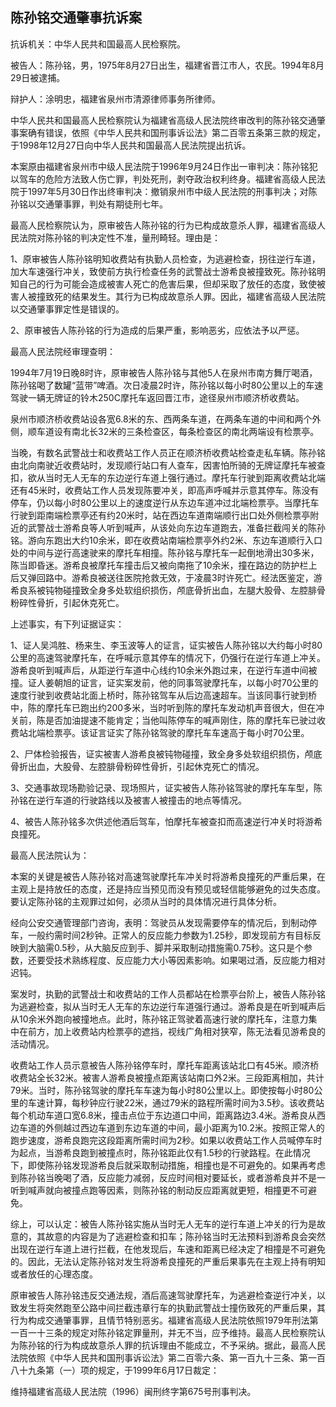 ## 陈孙铭交通肇事抗诉案

抗诉机关：中华人民共和国最高人民检察院。

被告人：陈孙铭，男，1975年8月27日出生，福建省晋江市人，农民。1994年8月29日被逮捕。

辩护人：涂明忠，福建省泉州市清源律师事务所律师。

中华人民共和国最高人民检察院认为福建省高级人民法院终审改判的陈孙铭交通肇事案确有错误，依照《中华人民共和国刑事诉讼法》第二百零五条第三款的规定，于1998年12月27日向中华人民共和国最高人民法院提出抗诉。

本案原由福建省泉州市中级人民法院于1996年9月24日作出一审判决：陈孙铭犯以驾车的危险方法致人伤亡罪，判处死刑，剥夺政治权利终身。福建省高级人民法院于1997年5月30日作出终审判决：撤销泉州市中级人民法院的刑事判决；对陈孙铭以交通肇事罪，判处有期徒刑七年。

最高人民检察院认为，原审被告人陈孙铭的行为已构成故意杀人罪，福建省高级人民法院对陈孙铭的判决定性不准，量刑畸轻。理由是：

1、原审被告人陈孙铭明知收费站有执勤人员检查，为逃避检查，拐往逆行车道，加大车速强行冲关，致使前方执行检查任务的武警战士游希良被撞致死。陈孙铭明知自己的行为可能会造成被害人死亡的危害后果，但却采取了放任的态度，致使被害人被撞致死的结果发生。其行为已构成故意杀人罪。因此，福建省高级人民法院以交通肇事罪定性是错误的。

2、原审被告人陈孙铭的行为造成的后果严重，影响恶劣，应依法予以严惩。

最高人民法院经审理查明：

1994年7月19日晚8时许，原审被告人陈孙铭与其他5人在泉州市南方舞厅喝酒，陈孙铭喝了数罐“蓝带”啤酒。次日凌晨2时许，陈孙铭以每小时80公里以上的车速驾驶一辆无牌证的铃木250C摩托车返回晋江市，途径泉州市顺济桥收费站。

泉州市顺济桥收费站设各宽6.8米的东、西两条车道，在两条车道的中间和两个外侧，顺车道设有南北长32米的三条检查区，每条检查区的南北两端设有检票亭。

当晚，有数名武警战士和收费站工作人员正在顺济桥收费站检查走私车辆。陈孙铭由北向南驶近收费站时，发现顺行站口有人查车，因害怕所骑的无牌证摩托车被查扣，欲从当时无人无车的东边逆行车道上强行通过。摩托车行驶到距离收费站北端还有45米时，收费站工作人员发现陈要冲关，即高声呼喊并示意其停车。陈没有停车，仍以每小时80公里以上的速度逆行从东边车道冲过北端检票亭。当摩托车行驶到距南端检票亭还有约20米时，站在西边车道南端顺行出口处外侧检票亭附近的武警战士游希良等人听到喊声，从该处向东边车道跑去，准备拦截闯关的陈孙铭。游向东跑出大约10余米，即在收费站南端检票亭外约2米、东边车道顺行入口处的中间与逆行高速驶来的摩托车相撞。陈孙铭与摩托车一起倒地滑出30多米，陈当即昏迷。游希良被摩托车撞击后又被向南拖了10余米，撞在路边的防护栏上后又弹回路中。游希良被送往医院抢救无效，于凌晨3时许死亡。经法医鉴定，游希良系被钝物碰撞致全身多处软组织损伤，颅底骨折出血，左腿大股骨、左腔腓骨粉碎性骨折，引起休克死亡。

上述事实，有下列证据证实：

1、证人吴鸿胜、杨来生、李玉波等人的证言，证实被告人陈孙铭以大约每小时80公里的高速驾驶摩托车，在呼喊示意其停车的情况下，仍强行在逆行车道上冲关。游希良听到喊声后，从距逆行车道中心线约10余米外跑过来，在逆行车道中间被撞。证人姜朝旭的证言，证实案发前，他的同事驾驶摩托车，以每小时70公里的速度行驶到收费站北面上桥时，陈孙铭驾车从后边高速超车。当该同事行驶到桥中，陈的摩托车已跑出约200多米，当时听到陈的摩托车发动机声音很大，但在冲关前，陈是否加油提速不能肯定；当他叫陈停车的喊声刚住，陈的摩托车已驶过收费站北端检票亭。该证言证实了陈孙铭驾驶的摩托车车速高于每小时70公里。

2、尸体检验报告，证实被害人游希良被钝物碰撞，致全身多处软组织损伤，颅底骨折出血，大股骨、左腔腓骨粉碎性骨折，引起休克死亡的情况。

3、交通事故现场勘验记录、现场照片，证实被告人陈孙铭驾驶的摩托车车型，陈孙铭在逆行车道的行驶路线以及被害人被撞击的地点等情况。

4、被告人陈孙铭多次供述他酒后驾车，怕摩托车被查扣而高速逆行冲关时将游希良撞死。

最高人民法院认为：

本案的关键是被告人陈孙铭对高速驾驶摩托车冲关时将游希良撞死的严重后果，在主观上是持放任的态度，还是持应当预见而没有预见或轻信能够避免的过失态度。要认定陈孙铭的主观罪过如何，必须从当时的具体情况进行具体分析。

经向公安交通管理部门咨询，表明：驾驶员从发现需要停车的情况后，到制动停车，一般约需时间2秒钟。正常人的反应能力参数为1.25秒，即发现前方有目标反映到大脑需0.5秒，从大脑反应到手、脚并采取制动措施需0.75秒。这只是个参数，还要受技术熟练程度、反应能力大小等因素影响。如果喝过酒，反应能力相对迟钝。

案发时，执勤的武警战士和收费站的工作人员都站在检票亭台阶上，被告人陈孙铭为逃避检查，拟从当时无人无车的东边逆行车道强行通过。游希良是在听到喊声后从10余米外跑向被撞地点。此时，陈孙铭正驾驶着高速行驶的摩托车，注意力集中在前方，加上收费站内检票亭的遮挡，视线广角相对狭窄，陈无法看见游希良的活动情况。

收费站工作人员示意被告人陈孙铭停车时，摩托车距离该站北口有45米。顺济桥收费站全长32米。被害人游希良被撞点距离该站南口外2米。三段距离相加，共计79米。当时，陈孙铭驾驶的摩托车车速为每小时80公里以上。即使按每小时80公里的车速计算，每秒钟应行驶22米，通过79米的路程所需时间为3.5秒。该收费站每个机动车道口宽6.8米，撞击点位于东边道口中间，距离路边3.4米。游希良从西边车道的外侧越过西边车道到东边车道的中间，最小距离为10.2米。按照正常人的跑步速度，游希良跑完这段距离所需时间为2秒。如果以收费站工作人员喊停车时为起点，当游希良跑到被撞点时，陈孙铭距此仅有1.5秒的行驶路程。在此情况下，即使陈孙铭发现游希良后就采取制动措施，相撞也是不可避免的。如果再考虑到陈孙铭当晚喝了酒，反应能力减弱，反应时间相对要延长，或者游希良并不是一听到喊声就向被撞点跑等因素，则陈孙铭的制动反应距离就更短，相撞更不可避免。

综上，可以认定：被告人陈孙铭实施从当时无人无车的逆行车道上冲关的行为是故意的，其故意的内容是为了逃避检查和扣车；陈孙铭当时无法预料到游希良会突然出现在逆行车道上进行拦截，在他发现后，车速和距离已经决定了相撞是不可避免的。因此，无法认定陈孙铭对发生将游希良撞死的严重后果事先在主观上持有明知或者放任的心理态度。

原审被告人陈孙铭违反交通法规，酒后高速驾驶摩托车，为逃避检查逆行冲关，以致发生将突然跑至公路中间拦截违章行车的执勤武警战士撞伤致死的严重后果，其行为构成交通肇事罪，且情节特别恶劣。福建省高级人民法院依照1979年刑法第一百一十三条的规定对陈孙铭定罪量刑，并无不当，应予维持。最高人民检察院认为陈孙铭的行为构成故意杀人罪的抗诉理由不能成立，不予采纳。据此，最高人民法院依照《中华人民共和国刑事诉讼法》第二百零六条、第一百九十三条、第一百八十九条第（一）项的规定，于1999年6月17日裁定：

维持福建省高级人民法院（1996）闽刑终字第675号刑事判决。


